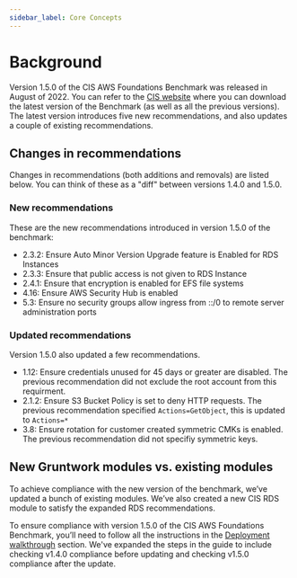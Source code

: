 ```yaml
---
sidebar_label: Core Concepts
---
```


# Background

Version 1.5.0 of the CIS AWS Foundations Benchmark was released in August of 2022. You can refer to the [CIS website](https://www.cisecurity.org/benchmark/amazon_web_services/) where you can download the latest version of the Benchmark (as well as all the previous versions). The latest version introduces five new recommendations, and also updates a couple of existing recommendations.

## Changes in recommendations

Changes in recommendations (both additions and removals) are listed below. You can think of these as a "diff"
between versions 1.4.0 and 1.5.0.

### New recommendations

These are the new recommendations introduced in version 1.5.0 of the benchmark:

- 2.3.2: Ensure Auto Minor Version Upgrade feature is Enabled for RDS Instances
- 2.3.3: Ensure that public access is not given to RDS Instance
- 2.4.1: Ensure that encryption is enabled for EFS file systems
- 4.16: Ensure AWS Security Hub is enabled
- 5.3: Ensure no security groups allow ingress from ::/0 to remote server administration ports

### Updated recommendations

Version 1.5.0 also updated a few recommendations.

- 1.12: Ensure credentials unused for 45 days or greater are disabled. The previous recommendation did not exclude the root account from this requirment.
- 2.1.2: Ensure S3 Bucket Policy is set to deny HTTP requests. The previous recommendation specified `Actions=GetObject`, this is updated to `Actions=*`
- 3.8: Ensure rotation for customer created symmetric CMKs is enabled. The previous recommendation did not specifiy symmetric keys.

## New Gruntwork modules vs. existing modules

To achieve compliance with the new version of the benchmark, we’ve updated a bunch of existing modules. We’ve also
created a new CIS RDS module to satisfy the expanded RDS recommendations.

To ensure compliance with version 1.5.0 of the CIS AWS Foundations Benchmark, you’ll need to follow all the
instructions in the [Deployment walkthrough](deployment-walkthrough/step-1-check-your-live-infrastructure-is-cis-v1.4-compliant.md) section. We've expanded the steps in the guide to include checking v1.4.0 compliance before updating and checking v1.5.0 compliance after the update. 
